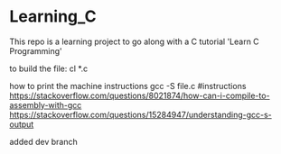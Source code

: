 # Learning_C
This repo is a learning project to go along with a C tutorial 'Learn C Programming'

to build the file:  cl *.c

how to print the machine instructions
gcc -S file.c
#instructions https://stackoverflow.com/questions/8021874/how-can-i-compile-to-assembly-with-gcc
https://stackoverflow.com/questions/15284947/understanding-gcc-s-output



added dev branch